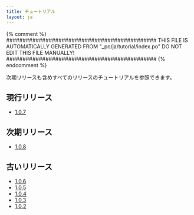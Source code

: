 ```yaml
---
title: チュートリアル
layout: ja
---
```


{% comment %}
##############################################
  THIS FILE IS AUTOMATICALLY GENERATED FROM
  "_po/ja/tutorial/index.po"
  DO NOT EDIT THIS FILE MANUALLY!
##############################################
{% endcomment %}


次期リリースも含めすべてのリリースのチュートリアルを参照できます。

## 現行リリース

* [1.0.7](1.0.7/)

## 次期リリース

* [1.0.8](1.0.8/)

## 古いリリース

* [1.0.6](1.0.6/)
* [1.0.5](1.0.5/)
* [1.0.4](1.0.4/)
* [1.0.3](1.0.3/)
* [1.0.2](1.0.2/)
